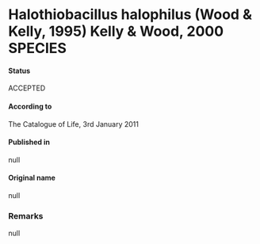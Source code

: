 # Halothiobacillus halophilus (Wood & Kelly, 1995) Kelly & Wood, 2000 SPECIES

#### Status
ACCEPTED

#### According to
The Catalogue of Life, 3rd January 2011

#### Published in
null

#### Original name
null

### Remarks
null